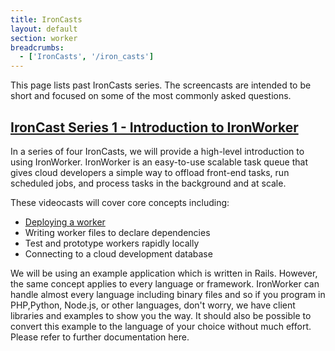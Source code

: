 ```yaml
---
title: IronCasts
layout: default
section: worker
breadcrumbs:
  - ['IronCasts', '/iron_casts']
---
```


This page lists past IronCasts series. The screencasts are intended to be short and focused on some of the most commonly asked questions.

## [IronCast Series 1 - Introduction to IronWorker](http://blog.iron.io/search/label/Introduction%20to%20IronWorker)

In a series of four IronCasts, we will provide a high-level introduction to using IronWorker. IronWorker is an easy-to-use scalable task queue that gives cloud developers a simple way to offload front-end tasks, run scheduled jobs, and process tasks in the background and at scale.

These videocasts will cover core concepts including:
- [Deploying a worker](http://blog.iron.io/2013/09/ironcast-1-introduction-to-ironworker.html)
- Writing worker files to declare dependencies
- Test and prototype workers rapidly locally
- Connecting to a cloud development database

We will be using an example application which is written in Rails. However, the same concept applies to every language or framework. IronWorker can handle almost every language including binary files and so if you program in PHP,Python, Node.js, or other languages, don't worry, we have client libraries and examples to show you the way. It should also be possible to convert this example to the language of your choice without much effort. Please refer to further documentation here.

